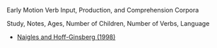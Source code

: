 Early Motion Verb Input, Production, and Comprehension Corpora

Study, Notes, Ages, Number of Children, Number of Verbs, Language

- [Naigles and Hoff-Ginsberg (1998)](https://www-cambridge-org.libproxy.mit.edu/core/services/aop-cambridge-core/content/view/AD0CD2EA85B15B064306AC09EE887EAF/S0305000997003358a.pdf/why_are_some_verbs_learned_before_other_verbs_effects_of_input_frequency_and_structure_on_childrens_early_verb_use.pdf)
